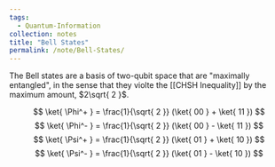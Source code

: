 ```yaml
---
tags:
  - Quantum-Information
collection: notes
title: "Bell States"
permalink: /note/Bell-States/
---
```

The Bell states are a basis of two-qubit space that are "maximally entangled", in the sense that they violte the [[CHSH Inequality]] by the maximum amount, $2\sqrt{ 2 }$.

$$
\ket{ \Phi^+ } = \frac{1}{\sqrt{ 2 }} (\ket{ 00 } + \ket{ 11 })
$$
$$
\ket{ \Phi^- } = \frac{1}{\sqrt{ 2 }} (\ket{ 00 } - \ket{ 11 })
$$
$$
\ket{ \Psi^+ } = \frac{1}{\sqrt{ 2 }} (\ket{ 01 } + \ket{ 10 })
$$
$$
\ket{ \Psi^- } = \frac{1}{\sqrt{ 2 }} (\ket{ 01 } - \ket{ 10 })
$$

